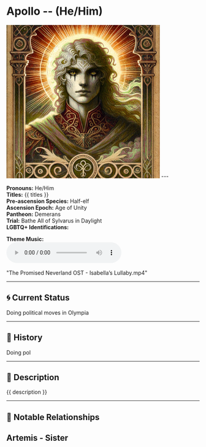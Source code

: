 # Apollo  --  (He/Him)

<!-- Optional  -->
<img src="Apollo.jpg" alt="Apollo" style="width:400px;"/>
---

**Pronouns:** He/Him  
**Titles:** {{ titles }}  
**Pre-ascension Species:** Half-elf  
**Ascension Epoch:** Age of Unity  
**Pantheon:** Demerans  
**Trial:** Bathe All of Sylvarus in Daylight  
**LGBTQ+ Identifications:**   


**Theme Music:**  
<audio controls>
  <source src="Apollo | The Promised Neverland OST - Isabella’s Lullaby.mp4" type="audio/mpeg">
  Your browser does not support the audio element.
</audio>

"The Promised Neverland OST - Isabella’s Lullaby.mp4"

---

## 🌀 Current Status
Doing political moves in Olympia

---

## 📜 History
Doing pol

---

## 🧠 Description
{{ description }}

---

## 🧩 Notable Relationships
Artemis - Sister
---
